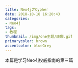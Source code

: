```yaml
---
title: Neo4j之Cypher
date: 2018-10-18 16:20:43
categories:
- Neo4j
tags: 
- 教程
thumbnail: /img/one主题/康娜.gif
primarycolor: brown
accentcolor: blueGrey
---
```


本篇是学习Neo4j权威指南的第三篇

